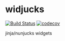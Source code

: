 
# widjucks

[![Build Status](https://travis-ci.org/deathbeds/widjucks.svg?branch=master)](https://travis-ci.org/deathbeds/widjucks)
[![codecov](https://codecov.io/gh/deathbeds/widjucks/branch/master/graph/badge.svg)](https://codecov.io/gh/deathbeds/widjucks)


jinja/nunjucks widgets
